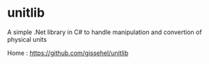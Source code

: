 ﻿# unitlib

A simple .Net library in C# to handle manipulation and convertion of physical units

Home : https://github.com/gissehel/unitlib
